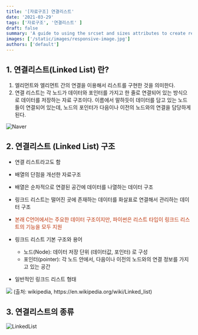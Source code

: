 ```yaml
---
title: '[자료구조] 연결리스트'
date: '2021-03-29'
tags: ['자료구조', '연결리스트' ]
draft: false
summary: 'A guide to using the srcset and sizes attributes to create responsive images'
images: ['/static/images/responsive-image.jpg']
authors: ['default']
---
```


## 1. 연결리스트(Linked List) 란?

1. 엘리먼트와 엘리먼트 간의 연결을 이용해서 리스트를 구현한 것을 의미한다.
2. 연결 리스트는 각 노드가 데이터와 포인터를 가지고 한 줄로 연결되어 있는 방식으로 데이터를 저장하는 자료 구조이다.
   이름에서 말하듯이 데이터를 담고 있는 노드들이 연결되어 있는데, 노드의 포인터가 다음이나 이전의 노드와의 연결을 담당하게 된다.

![Naver](/assets/images/tree.png)

## 2. 연결리스트 (Linked List) 구조

- 연결 리스트라고도 함
- 배열의 단점을 개선한 자료구조
- 배열은 순차적으로 연결된 공간에 데이터를 나열하는 데이터 구조
- 링크드 리스트는 떨어진 곳에 존재하는 데이터를 화살표로 연결해서 관리하는 데이터 구조
- <font color='#BF360C'>본래 C언어에서는 주요한 데이터 구조이지만, 파이썬은 리스트 타입이 링크드 리스트의 기능을 모두 지원</font>

- 링크드 리스트 기본 구조와 용어
  - 노드(Node): 데이터 저장 단위 (데이터값, 포인터) 로 구성
  - 포인터(pointer): 각 노드 안에서, 다음이나 이전의 노드와의 연결 정보를 가지고 있는 공간  

* 일반적인 링크드 리스트 형태
<img src="https://www.fun-coding.org/00_Images/linkedlist.png" />
(출처: wikipedia, https://en.wikipedia.org/wiki/Linked_list)

## 3. 연결리스트의 종류

![LinkedList](/assets/images/linkedList.png)
